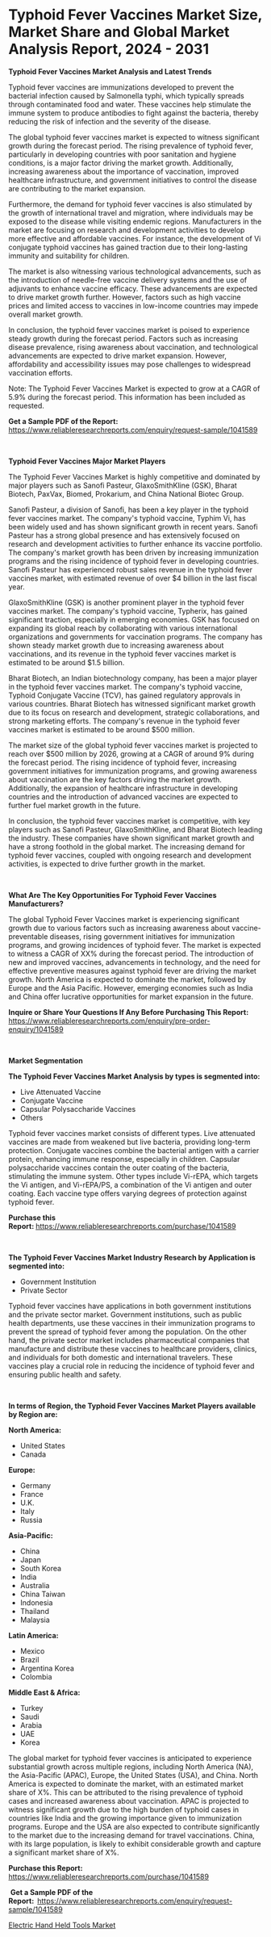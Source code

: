 <p><h1>Typhoid Fever Vaccines Market Size, Market Share and Global Market Analysis Report, 2024 - 2031</h1></p><p><strong>Typhoid Fever Vaccines Market Analysis and Latest Trends</strong></p>
<p><p>Typhoid fever vaccines are immunizations developed to prevent the bacterial infection caused by Salmonella typhi, which typically spreads through contaminated food and water. These vaccines help stimulate the immune system to produce antibodies to fight against the bacteria, thereby reducing the risk of infection and the severity of the disease.</p><p>The global typhoid fever vaccines market is expected to witness significant growth during the forecast period. The rising prevalence of typhoid fever, particularly in developing countries with poor sanitation and hygiene conditions, is a major factor driving the market growth. Additionally, increasing awareness about the importance of vaccination, improved healthcare infrastructure, and government initiatives to control the disease are contributing to the market expansion.</p><p>Furthermore, the demand for typhoid fever vaccines is also stimulated by the growth of international travel and migration, where individuals may be exposed to the disease while visiting endemic regions. Manufacturers in the market are focusing on research and development activities to develop more effective and affordable vaccines. For instance, the development of Vi conjugate typhoid vaccines has gained traction due to their long-lasting immunity and suitability for children.</p><p>The market is also witnessing various technological advancements, such as the introduction of needle-free vaccine delivery systems and the use of adjuvants to enhance vaccine efficacy. These advancements are expected to drive market growth further. However, factors such as high vaccine prices and limited access to vaccines in low-income countries may impede overall market growth.</p><p>In conclusion, the typhoid fever vaccines market is poised to experience steady growth during the forecast period. Factors such as increasing disease prevalence, rising awareness about vaccination, and technological advancements are expected to drive market expansion. However, affordability and accessibility issues may pose challenges to widespread vaccination efforts.</p><p>Note: The Typhoid Fever Vaccines Market is expected to grow at a CAGR of 5.9% during the forecast period. This information has been included as requested.</p></p>
<p><strong>Get a Sample PDF of the Report:&nbsp;</strong> <a href="https://www.reliableresearchreports.com/enquiry/request-sample/1041589">https://www.reliableresearchreports.com/enquiry/request-sample/1041589</a></p>
<p>&nbsp;</p>
<p><strong>Typhoid Fever Vaccines Major Market Players</strong></p>
<p><p>The Typhoid Fever Vaccines Market is highly competitive and dominated by major players such as Sanofi Pasteur, GlaxoSmithKline (GSK), Bharat Biotech, PaxVax, Biomed, Prokarium, and China National Biotec Group.</p><p>Sanofi Pasteur, a division of Sanofi, has been a key player in the typhoid fever vaccines market. The company's typhoid vaccine, Typhim Vi, has been widely used and has shown significant growth in recent years. Sanofi Pasteur has a strong global presence and has extensively focused on research and development activities to further enhance its vaccine portfolio. The company's market growth has been driven by increasing immunization programs and the rising incidence of typhoid fever in developing countries. Sanofi Pasteur has experienced robust sales revenue in the typhoid fever vaccines market, with estimated revenue of over $4 billion in the last fiscal year.</p><p>GlaxoSmithKline (GSK) is another prominent player in the typhoid fever vaccines market. The company's typhoid vaccine, Typherix, has gained significant traction, especially in emerging economies. GSK has focused on expanding its global reach by collaborating with various international organizations and governments for vaccination programs. The company has shown steady market growth due to increasing awareness about vaccinations, and its revenue in the typhoid fever vaccines market is estimated to be around $1.5 billion.</p><p>Bharat Biotech, an Indian biotechnology company, has been a major player in the typhoid fever vaccines market. The company's typhoid vaccine, Typhoid Conjugate Vaccine (TCV), has gained regulatory approvals in various countries. Bharat Biotech has witnessed significant market growth due to its focus on research and development, strategic collaborations, and strong marketing efforts. The company's revenue in the typhoid fever vaccines market is estimated to be around $500 million.</p><p>The market size of the global typhoid fever vaccines market is projected to reach over $500 million by 2026, growing at a CAGR of around 9% during the forecast period. The rising incidence of typhoid fever, increasing government initiatives for immunization programs, and growing awareness about vaccination are the key factors driving the market growth. Additionally, the expansion of healthcare infrastructure in developing countries and the introduction of advanced vaccines are expected to further fuel market growth in the future.</p><p>In conclusion, the typhoid fever vaccines market is competitive, with key players such as Sanofi Pasteur, GlaxoSmithKline, and Bharat Biotech leading the industry. These companies have shown significant market growth and have a strong foothold in the global market. The increasing demand for typhoid fever vaccines, coupled with ongoing research and development activities, is expected to drive further growth in the market.</p></p>
<p>&nbsp;</p>
<p><strong>What Are The Key Opportunities For Typhoid Fever Vaccines Manufacturers?</strong></p>
<p><p>The global Typhoid Fever Vaccines market is experiencing significant growth due to various factors such as increasing awareness about vaccine-preventable diseases, rising government initiatives for immunization programs, and growing incidences of typhoid fever. The market is expected to witness a CAGR of XX% during the forecast period. The introduction of new and improved vaccines, advancements in technology, and the need for effective preventive measures against typhoid fever are driving the market growth. North America is expected to dominate the market, followed by Europe and the Asia Pacific. However, emerging economies such as India and China offer lucrative opportunities for market expansion in the future.</p></p>
<p><strong>Inquire or Share Your Questions If Any Before Purchasing This Report:</strong> <a href="https://www.reliableresearchreports.com/enquiry/pre-order-enquiry/1041589">https://www.reliableresearchreports.com/enquiry/pre-order-enquiry/1041589</a></p>
<p>&nbsp;</p>
<p><strong>Market Segmentation</strong></p>
<p><strong>The Typhoid Fever Vaccines Market Analysis by types is segmented into:</strong></p>
<p><ul><li>Live Attenuated Vaccine</li><li>Conjugate Vaccine</li><li>Capsular Polysaccharide Vaccines</li><li>Others</li></ul></p>
<p><p>Typhoid fever vaccines market consists of different types. Live attenuated vaccines are made from weakened but live bacteria, providing long-term protection. Conjugate vaccines combine the bacterial antigen with a carrier protein, enhancing immune response, especially in children. Capsular polysaccharide vaccines contain the outer coating of the bacteria, stimulating the immune system. Other types include Vi-rEPA, which targets the Vi antigen, and Vi-rEPA/PS, a combination of the Vi antigen and outer coating. Each vaccine type offers varying degrees of protection against typhoid fever.</p></p>
<p><strong>Purchase this Report:&nbsp;</strong><a href="https://www.reliableresearchreports.com/purchase/1041589">https://www.reliableresearchreports.com/purchase/1041589</a></p>
<p>&nbsp;</p>
<p><strong>The Typhoid Fever Vaccines Market Industry Research by Application is segmented into:</strong></p>
<p><ul><li>Government Institution</li><li>Private Sector</li></ul></p>
<p><p>Typhoid fever vaccines have applications in both government institutions and the private sector market. Government institutions, such as public health departments, use these vaccines in their immunization programs to prevent the spread of typhoid fever among the population. On the other hand, the private sector market includes pharmaceutical companies that manufacture and distribute these vaccines to healthcare providers, clinics, and individuals for both domestic and international travelers. These vaccines play a crucial role in reducing the incidence of typhoid fever and ensuring public health and safety.</p></p>
<p>&nbsp;</p>
<p><strong>In terms of Region, the Typhoid Fever Vaccines Market Players available by Region are:</strong></p>
<p>
    <p> <strong> North America: </strong>
        <ul>
            <li>United States</li>
            <li>Canada</li>
        </ul>
        </p> 
    <p> <strong> Europe: </strong>
        <ul>
            <li>Germany</li>
            <li>France</li>
            <li>U.K.</li>
            <li>Italy</li>
            <li>Russia</li>
        </ul>
        </p> 
    <p> <strong> Asia-Pacific: </strong>
        <ul>
            <li>China</li>
            <li>Japan</li>
            <li>South Korea</li>
            <li>India</li>
            <li>Australia</li>
            <li>China Taiwan</li>
            <li>Indonesia</li>
            <li>Thailand</li>
            <li>Malaysia</li>
        </ul>
        </p> 
    <p> <strong> Latin America: </strong>
        <ul>
            <li>Mexico</li>
            <li>Brazil</li>
            <li>Argentina Korea</li>
            <li>Colombia</li>
        </ul>
        </p> 
    <p> <strong> Middle East & Africa: </strong>
        <ul>
            <li>Turkey</li>
            <li>Saudi</li>
            <li>Arabia</li>
            <li>UAE</li>
            <li>Korea</li>
        </ul>
    </p>
    </p>
<p><p>The global market for typhoid fever vaccines is anticipated to experience substantial growth across multiple regions, including North America (NA), the Asia-Pacific (APAC), Europe, the United States (USA), and China. North America is expected to dominate the market, with an estimated market share of X%. This can be attributed to the rising prevalence of typhoid cases and increased awareness about vaccination. APAC is projected to witness significant growth due to the high burden of typhoid cases in countries like India and the growing importance given to immunization programs. Europe and the USA are also expected to contribute significantly to the market due to the increasing demand for travel vaccinations. China, with its large population, is likely to exhibit considerable growth and capture a significant market share of X%.</p></p>
<p><strong>Purchase this Report: </strong><a href="https://www.reliableresearchreports.com/purchase/1041589">https://www.reliableresearchreports.com/purchase/1041589</a></p>
<p>&nbsp;<strong>Get a Sample PDF of the Report:&nbsp;&nbsp;</strong><a href="https://www.reliableresearchreports.com/enquiry/request-sample/1041589">https://www.reliableresearchreports.com/enquiry/request-sample/1041589</a></p>
<p><strong></strong></p>
<p><p><a href="https://www.linkedin.com/pulse/electric-hand-held-tools-market-research-report-provides-uq2se?trackingId=H2NA0M95QUG68GiTgr2DpA%3D%3D">Electric Hand Held Tools Market</a></p></p>